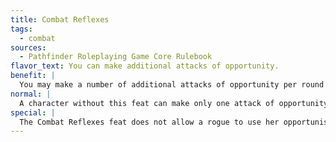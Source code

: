 ```yaml
---
title: Combat Reflexes
tags:
  - combat
sources:
  - Pathfinder Roleplaying Game Core Rulebook
flavor_text: You can make additional attacks of opportunity.
benefit: |
  You may make a number of additional attacks of opportunity per round equal to your Dexterity bonus. With this feat, you may also make attacks of opportunity while flat-footed.
normal: |
  A character without this feat can make only one attack of opportunity per round and can't make attacks of opportunity while flat-footed.
special: |
  The Combat Reflexes feat does not allow a rogue to use her opportunist ability more than once per round.
---
```


